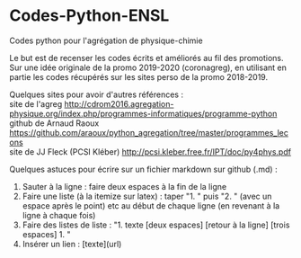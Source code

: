 # Codes-Python-ENSL
Codes python pour l'agrégation de physique-chimie

Le but est de recenser les codes écrits et améliorés au fil des promotions. 
Sur une idée originale de la promo 2019-2020 (coronagreg), en utilisant en partie les codes récupérés sur les sites perso de la promo 2018-2019.

Quelques sites pour avoir d'autres références :  
site de l'agreg http://cdrom2016.agregation-physique.org/index.php/programmes-informatiques/programme-python  
github de Arnaud Raoux https://github.com/araoux/python_agregation/tree/master/programmes_lecons  
site de JJ Fleck (PCSI Kléber) http://pcsi.kleber.free.fr/IPT/doc/py4phys.pdf  


Quelques astuces pour écrire sur un fichier markdown sur github (.md) :  
   1. Sauter à la ligne : faire deux espaces à la fin de la ligne  
   2. Faire une liste (à la itemize sur latex) : taper "1. " puis "2. " (avec un espace après le point) etc au début de chaque ligne (en revenant à la ligne à chaque fois)  
   3. Faire des listes de liste : "1. texte \[deux espaces\] \[retour à la ligne\] \[trois espaces\] 1. "  
   4. Insérer un lien : \[texte\]\(url\)
